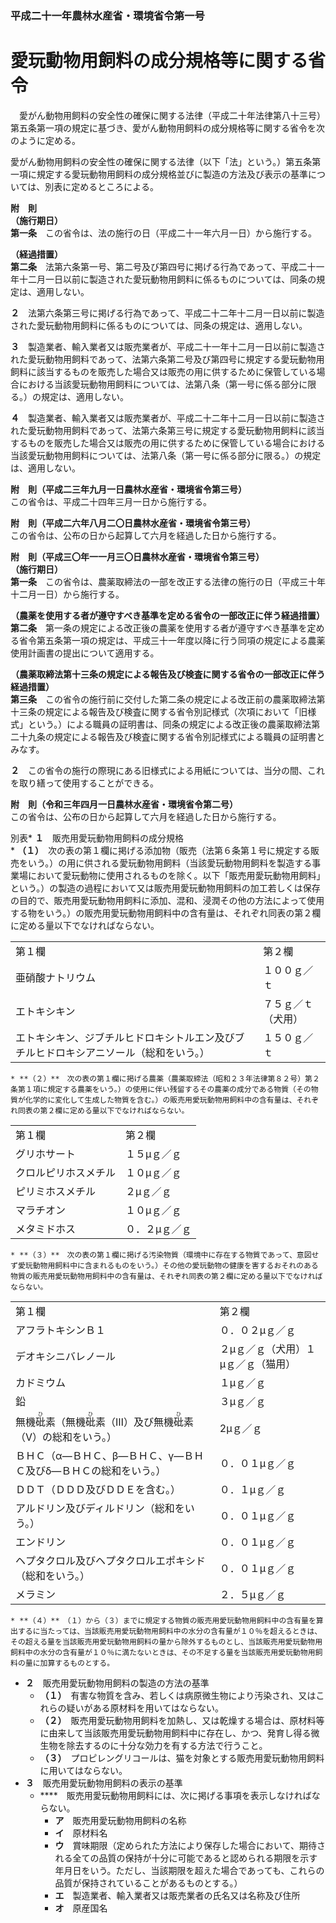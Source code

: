 ### 平成二十一年農林水産省・環境省令第一号  
# 愛玩動物用飼料の成分規格等に関する省令  
　愛がん動物用飼料の安全性の確保に関する法律（平成二十年法律第八十三号）第五条第一項の規定に基づき、愛がん動物用飼料の成分規格等に関する省令を次のように定める。  
  
愛がん動物用飼料の安全性の確保に関する法律（以下「法」という。）第五条第一項に規定する愛玩動物用飼料の成分規格並びに製造の方法及び表示の基準については、別表に定めるところによる。  
  
**附　則**  
**（施行期日）**  
**第一条**　この省令は、法の施行の日（平成二十一年六月一日）から施行する。  
  
**（経過措置）**  
**第二条**　法第六条第一号、第二号及び第四号に掲げる行為であって、平成二十一年十二月一日以前に製造された愛玩動物用飼料に係るものについては、同条の規定は、適用しない。  
  
**２**　法第六条第三号に掲げる行為であって、平成二十二年十二月一日以前に製造された愛玩動物用飼料に係るものについては、同条の規定は、適用しない。  
  
**３**　製造業者、輸入業者又は販売業者が、平成二十一年十二月一日以前に製造された愛玩動物用飼料であって、法第六条第二号及び第四号に規定する愛玩動物用飼料に該当するものを販売した場合又は販売の用に供するために保管している場合における当該愛玩動物用飼料については、法第八条（第一号に係る部分に限る。）の規定は、適用しない。  
  
**４**　製造業者、輸入業者又は販売業者が、平成二十二年十二月一日以前に製造された愛玩動物用飼料であって、法第六条第三号に規定する愛玩動物用飼料に該当するものを販売した場合又は販売の用に供するために保管している場合における当該愛玩動物用飼料については、法第八条（第一号に係る部分に限る。）の規定は、適用しない。  
  
**附　則（平成二三年九月一日農林水産省・環境省令第三号）**  
この省令は、平成二十四年三月一日から施行する。  
  
**附　則（平成二六年八月二〇日農林水産省・環境省令第三号）**  
この省令は、公布の日から起算して六月を経過した日から施行する。  
  
**附　則（平成三〇年一一月三〇日農林水産省・環境省令第三号）**  
**（施行期日）**  
**第一条**　この省令は、農薬取締法の一部を改正する法律の施行の日（平成三十年十二月一日）から施行する。  
  
**（農薬を使用する者が遵守すべき基準を定める省令の一部改正に伴う経過措置）**  
**第二条**　第一条の規定による改正後の農薬を使用する者が遵守すべき基準を定める省令第五条第一項の規定は、平成三十一年度以降に行う同項の規定による農薬使用計画書の提出について適用する。  
  
**（農薬取締法第十三条の規定による報告及び検査に関する省令の一部改正に伴う経過措置）**  
**第三条**　この省令の施行前に交付した第二条の規定による改正前の農薬取締法第十三条の規定による報告及び検査に関する省令別記様式（次項において「旧様式」という。）による職員の証明書は、同条の規定による改正後の農薬取締法第二十九条の規定による報告及び検査に関する省令別記様式による職員の証明書とみなす。  
  
**２**　この省令の施行の際現にある旧様式による用紙については、当分の間、これを取り繕って使用することができる。  
  
**附　則（令和三年四月一日農林水産省・環境省令第二号）**  
この省令は、公布の日から起算して六月を経過した日から施行する。  
  
別表* **１**　販売用愛玩動物用飼料の成分規格  
	* **（１）**　次の表の第１欄に掲げる添加物（販売（法第６条第１号に規定する販売をいう。）の用に供される愛玩動物用飼料（当該愛玩動物用飼料を製造する事業場において愛玩動物に使用されるものを除く。以下「販売用愛玩動物用飼料」という。）の製造の過程において又は販売用愛玩動物用飼料の加工若しくは保存の目的で、販売用愛玩動物用飼料に添加、混和、浸潤その他の方法によって使用する物をいう。）の販売用愛玩動物用飼料中の含有量は、それぞれ同表の第２欄に定める量以下でなければならない。  

|||  
| --- | --- |  
|第１欄|第２欄|  
|亜硝酸ナトリウム|１００ｇ／ｔ|  
|エトキシキン|７５ｇ／ｔ（犬用）|  
|エトキシキン、ジブチルヒドロキシトルエン及びブチルヒドロキシアニソール（総和をいう。）|１５０ｇ／ｔ|  
  
	* **（２）**　次の表の第１欄に掲げる農薬（農薬取締法（昭和２３年法律第８２号）第２条第１項に規定する農薬をいう。）の使用に伴い残留するその農薬の成分である物質（その物質が化学的に変化して生成した物質を含む。）の販売用愛玩動物用飼料中の含有量は、それぞれ同表の第２欄に定める量以下でなければならない。  

|||  
| --- | --- |  
|第１欄|第２欄|  
|グリホサート|１５μｇ／ｇ|  
|クロルピリホスメチル|１０μｇ／ｇ|  
|ピリミホスメチル|２μｇ／ｇ|  
|マラチオン|１０μｇ／ｇ|  
|メタミドホス|０．２μｇ／ｇ|  
  
	* **（３）**　次の表の第１欄に掲げる汚染物質（環境中に存在する物質であって、意図せず愛玩動物用飼料中に含まれるものをいう。）その他の愛玩動物の健康を害するおそれのある物質の販売用愛玩動物用飼料中の含有量は、それぞれ同表の第２欄に定める量以下でなければならない。  

|||  
| --- | --- |  
|第１欄|第２欄|  
|アフラトキシンＢ１|０．０２μｇ／ｇ|  
|デオキシニバレノール|２μｇ／ｇ（犬用）１μｇ／ｇ（猫用）|  
|カドミウム|１μｇ／ｇ|  
|鉛|３μｇ／ｇ|  
|無機<ruby>砒<rt>ひ</rt>素</ruby>（無機<ruby>砒<rt>ひ</rt></ruby>素（Ⅲ）及び無機<ruby>砒<rt>ひ</rt></ruby>素（Ⅴ）の総和をいう。）|2μｇ／ｇ|  
|ＢＨＣ（α―ＢＨＣ、β―ＢＨＣ、γ―ＢＨＣ及びδ―ＢＨＣの総和をいう。）|０．０１μｇ／ｇ|  
|ＤＤＴ（ＤＤＤ及びＤＤＥを含む。）|０．１μｇ／ｇ|  
|アルドリン及びディルドリン（総和をいう。）|０．０１μｇ／ｇ|  
|エンドリン|０．０１μｇ／ｇ|  
|ヘプタクロル及びヘプタクロルエポキシド（総和をいう。）|０．０１μｇ／ｇ|  
|メラミン|２．５μｇ／ｇ|  
  
	* **（４）**　（１）から（３）までに規定する物質の販売用愛玩動物用飼料中の含有量を算出するに当たっては、当該販売用愛玩動物用飼料中の水分の含有量が１０％を超えるときは、その超える量を当該販売用愛玩動物用飼料の量から除外するものとし、当該販売用愛玩動物用飼料中の水分の含有量が１０％に満たないときは、その不足する量を当該販売用愛玩動物用飼料の量に加算するものとする。  
* **２**　販売用愛玩動物用飼料の製造の方法の基準  
	* **（１）**　有害な物質を含み、若しくは病原微生物により汚染され、又はこれらの疑いがある原材料を用いてはならない。  
	* **（２）**　販売用愛玩動物用飼料を加熱し、又は乾燥する場合は、原材料等に由来して当該販売用愛玩動物用飼料中に存在し、かつ、発育し得る微生物を除去するのに十分な効力を有する方法で行うこと。  
	* **（３）**　プロピレングリコールは、猫を対象とする販売用愛玩動物用飼料に用いてはならない。  
* **３**　販売用愛玩動物用飼料の表示の基準  
	* ****　販売用愛玩動物用飼料には、次に掲げる事項を表示しなければならない。  
		* **ア**　販売用愛玩動物用飼料の名称  
		* **イ**　原材料名  
		* **ウ**　賞味期限（定められた方法により保存した場合において、期待される全ての品質の保持が十分に可能であると認められる期限を示す年月日をいう。ただし、当該期限を超えた場合であっても、これらの品質が保持されていることがあるものとする。）  
		* **エ**　製造業者、輸入業者又は販売業者の氏名又は名称及び住所  
		* **オ**　原産国名  
